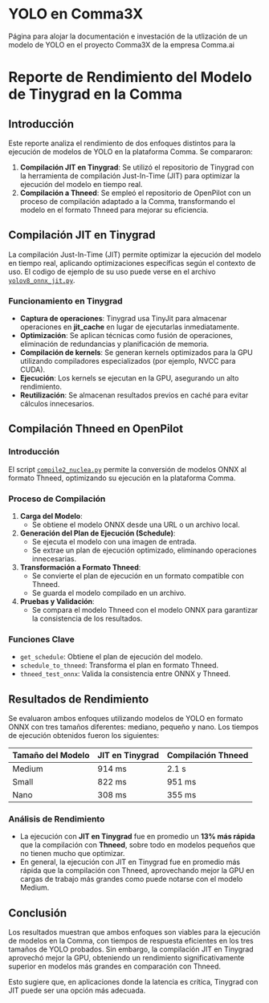 # YOLO en Comma3X

Página para alojar la documentación e investación de la utlización de un modelo
de YOLO en el proyecto Comma3X de la empresa Comma.ai

# Reporte de Rendimiento del Modelo de Tinygrad en la Comma

## Introducción
Este reporte analiza el rendimiento de dos enfoques distintos para la ejecución de modelos de YOLO en la plataforma Comma. Se compararon:
1. **Compilación JIT en Tinygrad**: Se utilizó el repositorio de Tinygrad con la herramienta de compilación Just-In-Time (JIT) para optimizar la ejecución del modelo en tiempo real.
2. **Compilación a Thneed**: Se empleó el repositorio de OpenPilot con un proceso de compilación adaptado a la Comma, transformando el modelo en el formato Thneed para mejorar su eficiencia.

## Compilación JIT en Tinygrad
La compilación Just-In-Time (JIT) permite optimizar la ejecución del modelo en tiempo real, aplicando optimizaciones específicas según el contexto de uso. El codigo de ejemplo de su uso puede verse en el archivo [`yolov8_onnx_jit.py`](https://github.com/covenant-org/tinygrad/blob/master/examples/yolov8_onnx_jit.py#L275).

### Funcionamiento en Tinygrad
- **Captura de operaciones**: Tinygrad usa TinyJit para almacenar operaciones en **jit_cache** en lugar de ejecutarlas inmediatamente.
- **Optimización**: Se aplican técnicas como fusión de operaciones, eliminación de redundancias y planificación de memoria.
- **Compilación de kernels**: Se generan kernels optimizados para la GPU utilizando compiladores especializados (por ejemplo, NVCC para CUDA).
- **Ejecución**: Los kernels se ejecutan en la GPU, asegurando un alto rendimiento.
- **Reutilización**: Se almacenan resultados previos en caché para evitar cálculos innecesarios.

## Compilación Thneed en OpenPilot
### Introducción
El script [`compile2_nuclea.py`](https://github.com/covenant-org/openpilot/blob/30fe7be623366d5f12dd8b4f98f44cbaead074a9/tinygrad_repo/openpilot/compile2_nuclea.py) permite la conversión de modelos ONNX al formato Thneed, optimizando su ejecución en la plataforma Comma.

### Proceso de Compilación
1. **Carga del Modelo**:
   - Se obtiene el modelo ONNX desde una URL o un archivo local.
2. **Generación del Plan de Ejecución (Schedule)**:
   - Se ejecuta el modelo con una imagen de entrada.
   - Se extrae un plan de ejecución optimizado, eliminando operaciones innecesarias.
3. **Transformación a Formato Thneed**:
   - Se convierte el plan de ejecución en un formato compatible con Thneed.
   - Se guarda el modelo compilado en un archivo.
4. **Pruebas y Validación**:
   - Se compara el modelo Thneed con el modelo ONNX para garantizar la consistencia de los resultados.

### Funciones Clave
- `get_schedule`: Obtiene el plan de ejecución del modelo.
- `schedule_to_thneed`: Transforma el plan en formato Thneed.
- `thneed_test_onnx`: Valida la consistencia entre ONNX y Thneed.

## Resultados de Rendimiento
Se evaluaron ambos enfoques utilizando modelos de YOLO en formato ONNX con tres tamaños diferentes: mediano, pequeño y nano. Los tiempos de ejecución obtenidos fueron los siguientes:

|Tamaño del Modelo| JIT en Tinygrad| Compilación Thneed|
|-----------------|----------------|-------------------|
| Medium          | 914 ms         | 2.1 s             |
| Small           | 822 ms         | 951 ms            |
| Nano            | 308 ms         | 355 ms            |

### Análisis de Rendimiento
- La ejecución con **JIT en Tinygrad** fue en promedio un **13% más rápida** que la compilación con **Thneed**, sobre todo en modelos pequeños que no tienen mucho que optimizar.
- En general, la ejecución con JIT en Tinygrad fue en promedio más rápida que la compilación con Thneed, aprovechando mejor la GPU en cargas de trabajo más grandes como puede notarse con el modelo Medium.

## Conclusión
Los resultados muestran que ambos enfoques son viables para la ejecución de modelos en la Comma, con tiempos de respuesta eficientes en los tres tamaños de YOLO probados. Sin embargo, la compilación JIT en Tinygrad aprovechó mejor la GPU, obteniendo un rendimiento significativamente superior en modelos más grandes en comparación con Thneed.

Esto sugiere que, en aplicaciones donde la latencia es crítica, Tinygrad con JIT puede ser una opción más adecuada.


